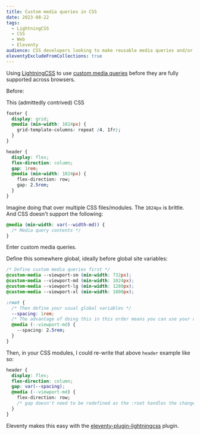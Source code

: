 ```yaml
---
title: Custom media queries in CSS
date: 2023-08-22
tags:
  - LightningCSS
  - CSS
  - Web
  - Eleventy
audience: CSS developers looking to make reusable media queries and/or values within those media queries.
eleventyExcludeFromCollections: true
---
```


Using [LightningCSS](https://lightningcss.dev/transpilation.html#custom-media-queries) to use [custom media queries](https://drafts.csswg.org/mediaqueries-5/#custom-mq) before they are fully supported across browsers.

Before:

This (admittedly contrived) CSS

```css
footer {
  display: grid;
  @media (min-width: 1024px) {
    grid-template-columns: repeat (4, 1fr);
  }
}

header {
  display: flex;
  flex-direction: column;
  gap: 1rem;
  @media (min-width: 1024px) {
    flex-direction: row;
    gap: 2.5rem;
  }
}
```

Imagine doing that over multiple CSS files/modules. The `1024px` is brittle. And CSS doesn't support the following:

```css
@media (min-width: var(--width-md)) {
  /* Media query contents */
}
```

Enter custom media queries.

Define this somewhere global, ideally before global site variables:

```css
/* Define custom media queries first */
@custom-media --viewport-sm (min-width: 732px);
@custom-media --viewport-md (min-width: 1024px);
@custom-media --viewport-lg (min-width: 1280px);
@custom-media --viewport-xl (min-width: 1800px);

:root {
  /* Then define your usual global variables */
  --spacing: 1rem;
  /* The advantage of doing this in this order means you can use your custom media queries already, at a variable-level */
  @media (--viewport-md) {
    --spacing: 2.5rem;
  }
}
```

Then, in your CSS modules, I could re-write that above `header` example like so:

```css
header {
  display: flex;
  flex-direction: column;
  gap: var(--spacing);
  @media (--viewport-md) {
    flex-direction: row;
    /* gap doesn't need to be redefined as the :root handles the change of --spacing for us */
  }
}
```

Eleventy makes this easy with the [eleventy-plugin-lightningcss](https://github.com/5t3ph/eleventy-plugin-lightningcss) plugin.

